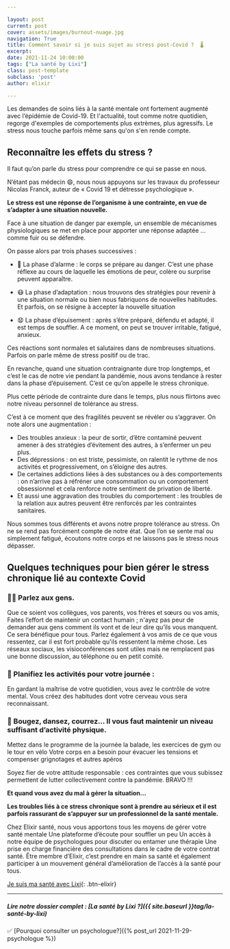 ```yaml
---

layout: post
current: post
cover: assets/images/burnout-nuage.jpg
navigation: True
title: Comment savoir si je suis sujet au stress post-Covid ?  🌡️
excerpt: 
date: 2021-11-24 10:00:00
tags: ["La santé by Lixi"]
class: post-template
subclass: 'post'
author: elixir

---
```



Les demandes de soins liés à la santé mentale ont fortement augmenté avec l’épidémie de Covid-19. 
Et l'actualité, tout comme notre quotidien, regorge d'exemples de comportements plus extrèmes, plus agressifs. Le stress nous touche parfois même sans qu'on s'en rende compte.



## Reconnaître les effets du stress ?


Il faut qu’on parle du stress pour comprendre ce qui se passe en nous.

N’étant pas médecin 😄, nous nous appuyons sur les travaux du professeur Nicolas Franck, auteur de « Covid 19 et détresse psychologique ».

**Le stress est une réponse de l’organisme à une contrainte, en vue de s’adapter à une situation nouvelle.**

Face à une situation de danger par exemple, un ensemble de mécanismes physiologiques se met en place pour apporter une réponse adaptée ... comme fuir ou se défendre.

On passe alors par trois phases successives :

- 🚨 La phase d’alarme : le corps se prépare au danger. C’est une phase réflexe au cours de laquelle les émotions de peur, colère ou surprise peuvent apparaître.

- 😷 La phase d’adaptation : nous trouvons des stratégies pour revenir à une situation normale ou bien nous fabriquons de nouvelles habitudes. Et parfois, on se résigne à accepter la nouvelle situation

- 😧 La phase d’épuisement : après s’être préparé, défendu et adapté, il est temps de souffler. A ce moment, on peut se trouver irritable, fatigué, anxieux.

Ces réactions sont normales et salutaires dans de nombreuses situations. Parfois on parle même de stress positif ou de trac.

En revanche, quand une situation contraignante dure trop longtemps, et c’est le cas de notre vie pendant la pandémie, nous avons tendance à rester dans la phase d’épuisement. C’est ce qu’on appelle le stress chronique.

Plus cette période de contrainte dure dans le temps, plus nous flirtons avec notre niveau personnel de tolérance au stress.

C’est à ce moment que des fragilités peuvent se révéler ou s’aggraver. On note alors une augmentation :

* Des troubles anxieux : la peur de sortir, d’être contaminé peuvent amener à des stratégies d’évitement des autres, à s’enfermer un peu plus.
* Des dépressions : on est triste, pessimiste, on ralentit le rythme de nos activités et progressivement, on s’éloigne des autres.
* De certaines addictions liées à des substances ou à des comportements : on n’arrive pas à réfréner une consommation ou un comportement obsessionnel et cela renforce notre sentiment de privation de liberté.
* Et aussi une aggravation des troubles du comportement : les troubles de la relation aux autres peuvent être renforcés par les contraintes sanitaires.

Nous sommes tous différents et avons notre propre tolérance au stress. On ne se rend pas forcément compte de notre état. Que l’on se sente mal ou simplement fatigué, écoutons notre corps et ne laissons pas le stress nous dépasser.

## Quelques techniques pour bien gérer le stress chronique lié au contexte Covid

### 🙆‍♀️ Parlez aux gens.
Que ce soient vos collègues, vos parents, vos frères et sœurs ou vos amis, Faites l’effort de maintenir un contact humain ; n'ayez pas peur de demander aux gens comment ils vont et de leur dire qu’ils vous manquent. Ce sera bénéfique pour tous. Parlez également à vos amis de ce que vous ressentez, car il est fort probable qu'ils ressentent la même chose. Les réseaux sociaux, les visioconférences sont utiles mais ne remplacent pas une bonne discussion, au téléphone ou en petit comité.

### 📅 Planifiez les activités pour votre journée :
En gardant la maîtrise de votre quotidien, vous avez le contrôle de votre mental. Vous créez des habitudes dont votre cerveau vous sera reconnaissant.

### 👟 Bougez, dansez, courrez... Il vous faut maintenir un niveau suffisant d’activité physique.

Mettez dans le programme de la journée la balade, les exercices de gym ou le tour en vélo
Votre corps en a besoin pour évacuer les tensions et compenser grignotages et autres apéros

Soyez fier de votre attitude responsable : ces contraintes que vous subissez permettent de lutter collectivement contre la pandémie. BRAVO !!!

**Et quand vous avez du mal à gérer la situation...**

**Les troubles liés à ce stress chronique sont à prendre au sérieux et il est parfois rassurant de s’appuyer sur un professionnel de la santé mentale.**


Chez Elixir santé, nous vous apportons tous les moyens de gérer votre santé mentale
Une plateforme d’écoute pour souffler un peu
Un accès à notre équipe de psychologues pour discuter ou entamer une thérapie
Une prise en charge financière des consultations dans le cadre de votre contrat santé.
Être membre d’Elixir, c’est prendre en main sa santé et également participer à un mouvement général d’amélioration de l’accès à la santé pour tous.


[Je suis ma santé avec Lixi](https://www.lixi-sante.fr/){: .btn-elixir}

---
  
##### Lire notre dossier complet : [La santé by Lixi ?]({{ site.baseurl }}tag/la-santé-by-lixi)

✅ [Pourquoi consulter un psychologue?]({% post_url 2021-11-29-psychologue %})  
